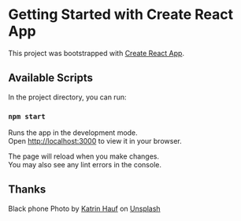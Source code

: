 # Getting Started with Create React App

This project was bootstrapped with [Create React App](https://github.com/facebook/create-react-app).

## Available Scripts

In the project directory, you can run:

### `npm start`

Runs the app in the development mode.\
Open [http://localhost:3000](http://localhost:3000) to view it in your browser.

The page will reload when you make changes.\
You may also see any lint errors in the console.

## Thanks
Black phone 
Photo by <a href="https://unsplash.com/@trine?utm_source=unsplash&utm_medium=referral&utm_content=creditCopyText">Katrin Hauf</a> on <a href="https://unsplash.com/photos/l5NYUg6bkFA?utm_source=unsplash&utm_medium=referral&utm_content=creditCopyText">Unsplash</a>
  
